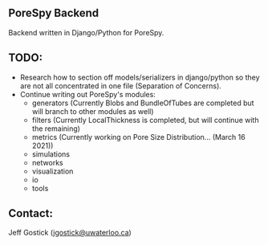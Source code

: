 ## PoreSpy Backend

Backend written in Django/Python for PoreSpy.

## TODO:

- Research how to section off models/serializers in django/python so they are not all concentrated in one file (Separation of Concerns).
- Continue writing out PoreSpy's modules:
    - generators (Currently Blobs and BundleOfTubes are completed but will branch to other modules as well)
    - filters (Currently LocalThickness is completed, but will continue with the remaining)
    - metrics (Currently working on Pore Size Distribution... (March 16 2021))
    - simulations
    - networks
    - visualization
    - io
    - tools

## Contact:

Jeff Gostick (jgostick@uwaterloo.ca)